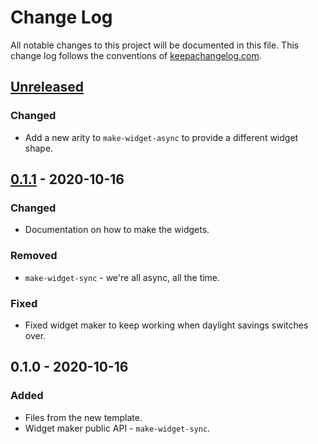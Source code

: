 # Change Log
All notable changes to this project will be documented in this file. This change log follows the conventions of [keepachangelog.com](http://keepachangelog.com/).

## [Unreleased]
### Changed
- Add a new arity to `make-widget-async` to provide a different widget shape.

## [0.1.1] - 2020-10-16
### Changed
- Documentation on how to make the widgets.

### Removed
- `make-widget-sync` - we're all async, all the time.

### Fixed
- Fixed widget maker to keep working when daylight savings switches over.

## 0.1.0 - 2020-10-16
### Added
- Files from the new template.
- Widget maker public API - `make-widget-sync`.

[Unreleased]: https://github.com/your-name/api-dogs/compare/0.1.1...HEAD
[0.1.1]: https://github.com/your-name/api-dogs/compare/0.1.0...0.1.1
